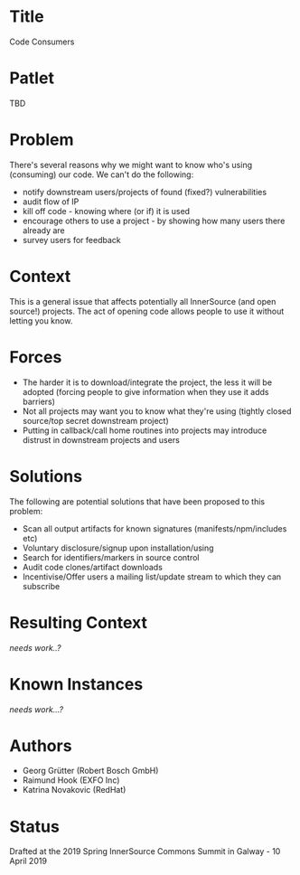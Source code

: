 # Title

Code Consumers

# Patlet

TBD

# Problem

There's several reasons why we might want to know who's using (consuming) our code. We can't do the following:
* notify downstream users/projects of found (fixed?) vulnerabilities
* audit flow of IP
* kill off code - knowing where (or if) it is used
* encourage others to use a project - by showing how many users there already are
* survey users for feedback

# Context

This is a general issue that affects potentially all InnerSource (and open source!) projects.
The act of opening code allows people to use it without letting you know.

# Forces

* The harder it is to download/integrate the project, the less it will be adopted (forcing people to give information when they use it adds barriers)
* Not all projects may want you to know what they're using (tightly closed source/top secret downstream project)
* Putting in callback/call home routines into projects may introduce distrust in downstream projects and users

# Solutions

The following are potential solutions that have been proposed to this problem:
* Scan all output artifacts for known signatures (manifests/npm/includes etc)
* Voluntary disclosure/signup upon installation/using
* Search for identifiers/markers in source control
* Audit code clones/artifact downloads
* Incentivise/Offer users a mailing list/update stream to which they can subscribe

# Resulting Context

_needs work..?_

# Known Instances

_needs work...?_

# Authors

* Georg Grütter (Robert Bosch GmbH)
* Raimund Hook (EXFO Inc)
* Katrina Novakovic (RedHat)

# Status

Drafted at the 2019 Spring InnerSource Commons Summit in Galway - 10 April 2019
